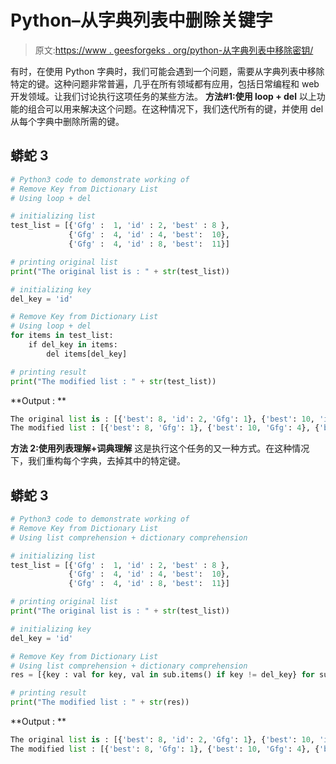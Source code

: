 # Python–从字典列表中删除关键字

> 原文:[https://www . geesforgeks . org/python-从字典列表中移除密钥/](https://www.geeksforgeeks.org/python-remove-key-from-dictionary-list/)

有时，在使用 Python 字典时，我们可能会遇到一个问题，需要从字典列表中移除特定的键。这种问题非常普遍，几乎在所有领域都有应用，包括日常编程和 web 开发领域。让我们讨论执行这项任务的某些方法。
**方法#1:使用 loop + del**
以上功能的组合可以用来解决这个问题。在这种情况下，我们迭代所有的键，并使用 del 从每个字典中删除所需的键。

## 蟒蛇 3

```py
# Python3 code to demonstrate working of
# Remove Key from Dictionary List
# Using loop + del

# initializing list
test_list = [{'Gfg' :  1, 'id' : 2, 'best' : 8 },
             {'Gfg' :  4, 'id' : 4, 'best':  10},
             {'Gfg' :  4, 'id' : 8, 'best':  11}]

# printing original list
print("The original list is : " + str(test_list))

# initializing key
del_key = 'id'

# Remove Key from Dictionary List
# Using loop + del
for items in test_list:
    if del_key in items:
        del items[del_key]

# printing result
print("The modified list : " + str(test_list))
```

**Output : **

```py
The original list is : [{'best': 8, 'id': 2, 'Gfg': 1}, {'best': 10, 'id': 4, 'Gfg': 4}, {'best': 11, 'id': 8, 'Gfg': 4}]
The modified list : [{'best': 8, 'Gfg': 1}, {'best': 10, 'Gfg': 4}, {'best': 11, 'Gfg': 4}]
```

**方法 2:使用列表理解+词典理解**
这是执行这个任务的又一种方式。在这种情况下，我们重构每个字典，去掉其中的特定键。

## 蟒蛇 3

```py
# Python3 code to demonstrate working of
# Remove Key from Dictionary List
# Using list comprehension + dictionary comprehension

# initializing list
test_list = [{'Gfg' :  1, 'id' : 2, 'best' : 8 },
             {'Gfg' :  4, 'id' : 4, 'best':  10},
             {'Gfg' :  4, 'id' : 8, 'best':  11}]

# printing original list
print("The original list is : " + str(test_list))

# initializing key
del_key = 'id'

# Remove Key from Dictionary List
# Using list comprehension + dictionary comprehension
res = [{key : val for key, val in sub.items() if key != del_key} for sub in test_list]

# printing result
print("The modified list : " + str(res))
```

**Output : **

```py
The original list is : [{'best': 8, 'id': 2, 'Gfg': 1}, {'best': 10, 'id': 4, 'Gfg': 4}, {'best': 11, 'id': 8, 'Gfg': 4}]
The modified list : [{'best': 8, 'Gfg': 1}, {'best': 10, 'Gfg': 4}, {'best': 11, 'Gfg': 4}]
```